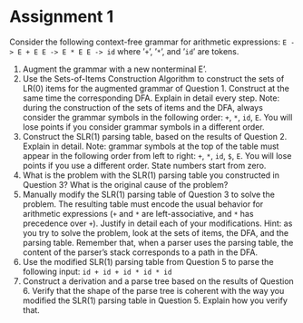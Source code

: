# Assignment 1

Consider the following context-free grammar for arithmetic expressions:
    `E -> E + E E -> E * E E -> id`
where ’`+`’, ’`*`’, and ’`id`’ are tokens.

1. Augment the grammar with a new nonterminal E’.
2. Use the Sets-of-Items Construction Algorithm to construct the sets of LR(0) items for the augmented grammar of Question 1. Construct at the same time the corresponding DFA. Explain in detail every step.
Note: during the construction of the sets of items and the DFA, always consider the grammar symbols in the following order: `+`, `*`, `id`, `E`. You will lose points if you consider grammar symbols in a different order.
3. Construct the SLR(1) parsing table, based on the results of Question 2. Explain in detail.
Note: grammar symbols at the top of the table must appear in the following order from left to right: `+`, `*`, `id`, `$`, `E`. You will lose points if you use a different order. State numbers start from zero.
4. What is the problem with the SLR(1) parsing table you constructed in Question 3? What is the original cause of the problem?
5. Manually modify the SLR(1) parsing table of Question 3 to solve the problem. The resulting table must encode the usual behavior for arithmetic expressions (`+` and `*` are left-associative, and `*` has precedence over `+`). Justify in detail each of your modifications.
Hint: as you try to solve the problem, look at the sets of items, the DFA, and the parsing table. Remember that, when a parser uses the parsing table, the content of the parser’s stack corresponds to a path in the DFA.
6. Use the modified SLR(1) parsing table from Question 5 to parse the following input:
    `id + id + id * id * id`
7. Construct a derivation and a parse tree based on the results of Question 6. Verify that the shape of the parse tree is coherent with the way you modified the SLR(1) parsing table in Question 5. Explain how you verify that.